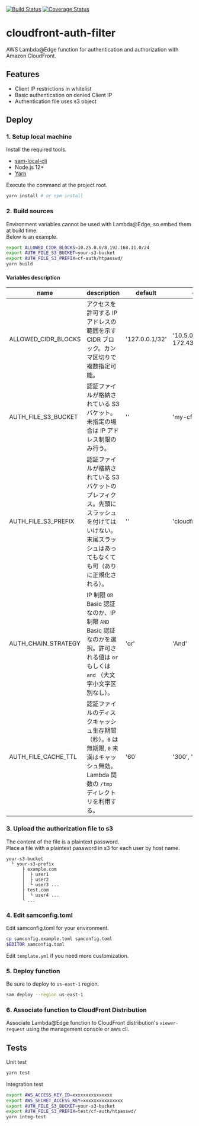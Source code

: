 [![Build Status](https://travis-ci.org/QLife-Inc/cloudfront-auth-filter.svg?branch=main)](https://travis-ci.org/QLife-Inc/cloudfront-auth-filter)
[![Coverage Status](https://coveralls.io/repos/github/QLife-Inc/cloudfront-auth-filter/badge.svg?branch=main)](https://coveralls.io/github/QLife-Inc/cloudfront-auth-filter?branch=main)

# cloudfront-auth-filter

AWS Lambda@Edge function for authentication and authorization with Amazon CloudFront.

## Features

- Client IP restrictions in whitelist
- Basic authentication on denied Client IP
- Authentication file uses s3 object

## Deploy

### 1. Setup local machine

Install the required tools.

- [sam-local-cli](https://docs.aws.amazon.com/serverless-application-model/latest/developerguide/serverless-sam-cli-install.html)
- Node.js 12+
- [Yarn](https://classic.yarnpkg.com/en/docs/install)

Execute the command at the project root.

```bash
yarn install # or npm install
```

### 2. Build sources

Environment variables cannot be used with Lambda@Edge, so embed them at build time.  
Below is an example.

```bash
export ALLOWED_CIDR_BLOCKS=10.25.0.0/8,192.168.11.0/24
export AUTH_FILE_S3_BUCKET=your-s3-bucket
export AUTH_FILE_S3_PREFIX=cf-auth/htpasswd/
yarn build
```

#### Variables description

| name | description | default | example |
| --- | --- | --- | --- |
| ALLOWED_CIDR_BLOCKS | アクセスを許可する IP アドレスの範囲を示す CIDR ブロック。カンマ区切りで複数指定可能。 | '127.0.0.1/32' | '10.5.0.0/16, 172.43.16.0/21' |
| AUTH_FILE_S3_BUCKET | 認証ファイルが格納されている S3 バケット。未指定の場合は IP アドレス制限のみ行う。 | '' |  'my-cf-auth-bucket' |
| AUTH_FILE_S3_PREFIX | 認証ファイルが格納されている S3 バケットのプレフィクス。先頭にスラッシュを付けてはいけない。末尾スラッシュはあってもなくても可（ありに正規化される）。 | '' | 'cloudfront/htpasswd/' |
| AUTH_CHAIN_STRATEGY | IP 制限 `OR` Basic 認証なのか、IP 制限 `AND` Basic 認証なのかを選択。許可される値は `or` もしくは `and` （大文字小文字区別なし）。 | 'or' | 'And' |
| AUTH_FILE_CACHE_TTL | 認証ファイルのディスクキャッシュ生存期間（秒）。`0` は無期限, `0` 未満はキャッシュ無効。Lambda 関数の `/tmp` ディレクトリを利用する。 | '60' | '300', '-1' |

### 3. Upload the authorization file to s3

The content of the file is a plaintext password.  
Place a file with a plaintext password in s3 for each user by host name.

```
your-s3-bucket
  └ your-s3-prefix
      ├ example.com
      │  ├ user1
      │  ├ user2
      │  └ user3 ...
      ├ test.com
      │  └ user4 ...
      └ ...
```

### 4. Edit samconfig.toml

Edit samconfig.toml for your environment.

```bash
cp samconfig.example.toml samconfig.toml
$EDITOR samconfig.toml
```

Edit `template.yml` if you need more customization.

### 5. Deploy function

Be sure to deploy to `us-east-1` region.

```bash
sam deploy --region us-east-1
```

### 6. Associate function to CloudFront Distribution

Associate Lambda@Edge function to CloudFront distribution's `viewer-request` using the management console or aws cli.

## Tests

Unit test

```bash
yarn test
```

Integration test

```bash
export AWS_ACCESS_KEY_ID=xxxxxxxxxxxxxxx
export AWS_SECRET_ACCESS_KEY=xxxxxxxxxxxxxxx
export AUTH_FILE_S3_BUCKET=your-s3-bucket
export AUTH_FILE_S3_PREFIX=test/cf-auth/htpasswd/
yarn integ-test
```
